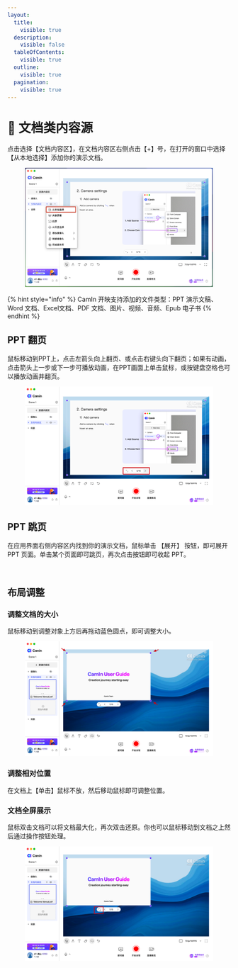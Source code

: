 ```yaml
---
layout:
  title:
    visible: true
  description:
    visible: false
  tableOfContents:
    visible: true
  outline:
    visible: true
  pagination:
    visible: true
---
```


# 📄 文档类内容源

点击选择【文档内容区】，在文档内容区右侧点击【+】号，在打开的窗口中选择【从本地选择】添加你的演示文档。

<figure><img src="../../.gitbook/assets/image (46).png" alt=""><figcaption></figcaption></figure>

{% hint style="info" %}
CamIn 开映支持添加的文件类型：PPT 演示文稿、Word 文档、Excel文档、PDF 文档、图片、视频、音频、Epub 电子书
{% endhint %}

## PPT 翻页

鼠标移动到PPT上，点击左箭头向上翻页、或点击右键头向下翻页；如果有动画，点击箭头上一步或下一步可播放动画，在PPT画面上单击鼠标，或按键盘空格也可以播放动画并翻页。

<figure><img src="../../.gitbook/assets/image (47).png" alt=""><figcaption></figcaption></figure>

## PPT 跳页

在应用界面右侧内容区内找到你的演示文档，鼠标单击 【展开】 按钮，即可展开 PPT 页面。单击某个页面即可跳页，再次点击按钮即可收起 PPT。

<figure><img src="../../.gitbook/assets/2024-07-01 20.25.00.gif" alt=""><figcaption></figcaption></figure>

## 布局调整

### 调整文档的大小

鼠标移动到调整对象上方后再拖动蓝色圆点，即可调整大小。

<figure><img src="../../.gitbook/assets/image (48).png" alt=""><figcaption></figcaption></figure>

### 调整相对位置

在文档上【单击】鼠标不放，然后移动鼠标即可调整位置。

### 文档全屏展示

鼠标双击文档可以将文档最大化，再次双击还原。你也可以鼠标移动到文档之上然后通过操作按钮处理。

<figure><img src="../../.gitbook/assets/image (49).png" alt=""><figcaption></figcaption></figure>
